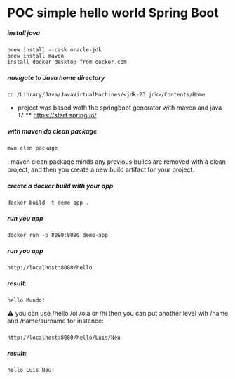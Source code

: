 # POC simple hello world Spring Boot

##### install java
    brew install --cask oracle-jdk
    brew install maven
    install docker desktop from docker.com

##### navigate to Java home directory
    cd /Library/Java/JavaVirtualMachines/<jdk-23.jdk>/Contents/Home

* project was based woth the springboot generator with maven and java 17
** https://start.spring.io/

##### with maven do clean package
    mvn clen package

ℹ️ maven clean package minds any previous builds are removed with a clean project, and then you create a new build artifact for your project.

##### create a docker build with your app
    docker build -t demo-app . 

##### run you app
    docker run -p 8080:8080 demo-app

##### run you app
    http://localhost:8080/hello

##### result:
    hello Mundo!

⚠️ you can use /hello /oi /ola or /hi then you can put another level wih /name and /name/surname for instance: 
##### 
    http://localhost:8080/hello/Luis/Neu

##### result:
    hello Luis Neu!